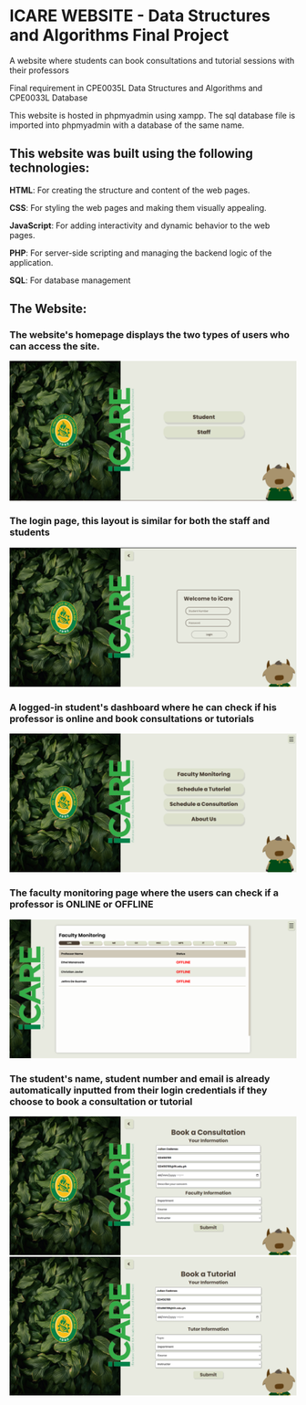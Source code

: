 # ICARE WEBSITE - Data Structures and Algorithms Final Project

A website where students can book consultations and tutorial sessions with their professors

Final requirement in CPE0035L Data Structures and Algorithms and CPE0033L Database

This website is hosted in phpmyadmin using xampp.
The sql database file is imported into phpmyadmin with a database of the same name.

## This website was built using the following technologies:

**HTML**: For creating the structure and content of the web pages.

**CSS**: For styling the web pages and making them visually appealing.

**JavaScript**: For adding interactivity and dynamic behavior to the web pages.

**PHP**: For server-side scripting and managing the backend logic of the application.

**SQL**: For database management

## The Website: 

### The website's homepage displays the two types of users who can access the site.

![IndexDashboard](images/screenshots/IndexDashboard.png)

### The login page, this layout is similar for both the staff and students

![LoginPage](images/screenshots/LoginPage.png)

### A logged-in student's dashboard where he can check if his professor is online and book consultations or tutorials

![StudentDashboard](images/screenshots/StudentDashboard.png)

### The faculty monitoring page where the users can check if a professor is ONLINE or OFFLINE

![FacultyMonitoring](images/screenshots/FacultyMonitoring.png)

### The student's name, student number and email is already automatically inputted from their login credentials if they choose to book a consultation or tutorial

![ConsulationBooking](images/screenshots/ConsultationBooking.png)
![TutorialBooking](images/screenshots/TutorialBooking.png)



